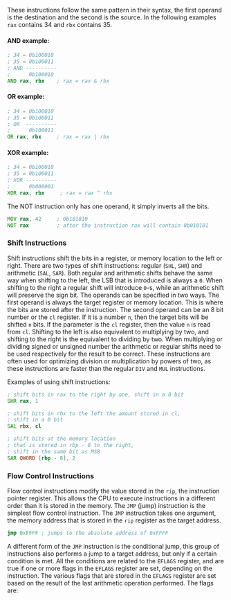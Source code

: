 These instructions follow the same pattern in their syntax, the first operand is the destination and the second is the source. In the following examples `rax` contains 34 and `rbx` contains 35.
#### AND example:
```asm
; 34 = 0b100010
; 35 = 0b100011
; AND ----------
;      0b100010
AND rax, rbx    ; rax = rax & rbx
```
#### OR example:
```asm
; 34 = 0b100010
; 35 = 0b100011
; OR  ----------
;      0b100011
OR rax, rbx     ; rax = rax | rbx
```
#### XOR example:
```asm
; 34 = 0b100010
; 35 = 0b100011
; XOR ----------
;      0b000001
XOR rax, rbx     ; rax = rax ^ rbx
```

The NOT instruction only has one operand, it simply inverts all the bits.
```asm
MOV rax, 42     ; 0b101010
NOT rax         ; after the instruction rax will contain 0b010101
```

### Shift Instructions
Shift instructions shift the bits in a register, or memory location to the left or right. There are two types of shift instructions: regular (`SHL`, `SHR`) and arithmetic (`SAL`, `SAR`). Both regular and arithmetic shifts behave the same way when shifting to the left, the LSB that is introduced is always a `0`. When shifting to the right a regular shift will introduce `0`-s, while an arithmetic shift will preserve the sign bit.
The operands can be specified in two ways. The first operand is always the target register or memory location. This is where the bits are stored after the instruction. The second operand can be an 8 bit number or the `cl` register. If it is a number `n`, then the target bits will be shifted `n` bits. If the parameter is the `cl` register, then the value `n` is read from `cl`.
Shifting to the left is also equivalent to multiplying by two, and shifting to the right is the equivalent to dividing by two. When multiplying or dividing signed or unsigned number the arithmetic or regular shifts need to be used respectively for the result to be correct. These instructions are often used for optimizing division or multiplication by powers of two, as these instructions are faster than the regular `DIV` and `MUL` instructions.

Examples of using shift instructions:
```asm
; shift bits in rax to the right by one, shift in a 0 bit
SHR rax, 1

; shift bits in rbx to the left the amount stored in cl,
; shift in a 0 bit
SAL rbx, cl

; shift bits at the memory location
; that is stored in rbp - 8 to the right,
; shift in the same bit as MSB
SAR QWORD [rbp - 8], 2
```

### Flow Control Instructions
Flow control instructions modify the value stored in the `rip`, the instruction pointer register. This allows the CPU to execute instructions in a different order than it is stored in the memory. The `JMP` (jump) instruction is the simplest flow control instruction. The `JMP` instruction takes one argument, the memory address that is stored in the `rip` register as the target address.
```asm
jmp 0xFFFF ; jumps to the absolute address of 0xFFFF
```
A different form of the `JMP` instruction is the conditional jump, this group of instructions also performs a jump to a target address, but only if a certain condition is met. All the conditions are related to the `EFLAGS` register, and are true if one or more flags in the `EFLAGS` register are set, depending on the instruction.
The various flags that are stored in the `EFLAGS` register are set based on the result of the last arithmetic operation performed. The flags are:
